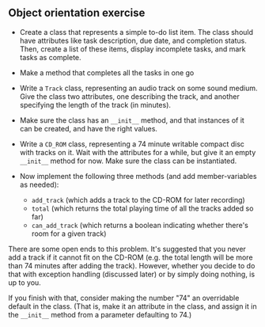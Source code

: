 
## Object orientation exercise

* Create a class that represents a simple to-do list item. The class should have
 attributes like task description, due date, and completion status. Then,
create a list of these items, display incomplete tasks, and mark tasks as complete.

* Make a method that completes all the tasks in one go



* Write a `Track` class, representing an audio track on some sound medium. Give
  the class two attributes, one describing the track, and another specifying the
  length of the track (in minutes).

* Make sure the class has an `__init__` method, and that instances of it can be
  created, and have the right values.

* Write a `CD_ROM` class, representing a 74 minute writable compact disc with
  tracks on it. Wait with the attributes for a while, but give it an empty
  `__init__` method for now. Make sure the class can be instantiated.

* Now implement the following three methods (and add member-variables as needed):
    * `add_track` (which adds a track to the CD-ROM for later recording)
    * `total` (which returns the total playing time of all the tracks added so far)
    * `can_add_track` (which returns a boolean indicating whether there's room
      for a given track)

There are some open ends to this problem. It's suggested that you never add a
track if it cannot fit on the CD-ROM (e.g. the total length will be more than
74 minutes after adding the track). However, whether you decide to do that
with exception handling (discussed later) or by simply doing nothing, is up
to you.

If you finish with that, consider making the number "74" an overridable default
in the class. (That is, make it an attribute in the class, and assign it in the
`__init__` method from a parameter defaulting to 74.)

